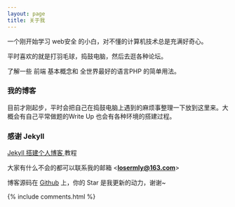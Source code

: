 ```yaml
---
layout: page
title: 关于我
---
```


一个刚开始学习 web安全 的小白，对不懂的计算机技术总是充满好奇心。
<p>
平时喜欢的就是打羽毛球，捣鼓电脑，然后去逛各种论坛。
<p>
了解一些 前端 基本概念和 全世界最好的语言PHP 的简单用法。

<p>

<h3> 我的博客 </h3>  

<p>

目前才刚起步，平时会把自己在捣鼓电脑上遇到的麻烦事整理一下放到这里来。大概会有自己平常做题的Write Up 也会有各种环境的搭建过程。

<p>

<h3> 感谢 Jekyll </h3>
<a href="/2016/10/jekyll_tutorials1/"> Jekyll 搭建个人博客 </a>
教程

<p>

大家有什么不会的都可以联系我的邮箱 <**losermly@163.com**> 

<p>

博客源码在 <a target="_blank" href='https://github.com/leopardpan/leopardpan.github.io/'>Github</a> 上，你的 Star 是我更新的动力，谢谢~

<p>

<p>

<p>


{% include comments.html %}
